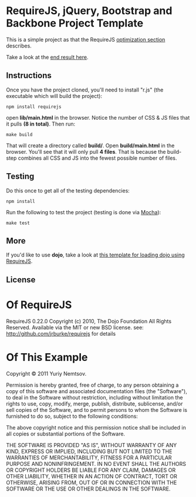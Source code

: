 RequireJS, jQuery, Bootstrap and Backbone Project Template
==========================================================

This is a simple project as that the RequireJS [optimization section](http://requirejs.org/docs/optimization.html) 
describes.

Take a look at the [end result here](http://nemtsov.github.com/requirejs-jquery-backbone-bootstrap-tpl/).


## Instructions

Once you have the project cloned, you'll need to install "r.js" (the
executable which will build the project):

    npm install requirejs
    

open **lib/main.html** in the browser. Notice the number of 
CSS & JS files that it pulls **(8 in total)**. Then run: 

    make build

That will create a directory called **build/**. Open **build/main.html** in the browser.
You'll see that it will only pull **4 files**. That is because the build-step combines 
all CSS and JS into the fewest possible number of files.

## Testing

Do this once to get all of the testing dependencies:

    npm install

Run the following to test the project (testing is done via [Mocha](http://visionmedia.github.com/mocha/)):

    make test


## More

If you'd like to use **dojo**, take a look at 
[this template for loading dojo using RequireJS](https://github.com/csnover/dojo-boilerplate).


## License

# Of RequireJS 

RequireJS 0.22.0 Copyright (c) 2010, The Dojo Foundation All Rights Reserved.
Available via the MIT or new BSD license.
see: http://github.com/jrburke/requirejs for details


# Of This Example

Copyright &copy; 2011 Yuriy Nemtsov.

Permission is hereby granted, free of charge, to any person obtaining a copy of this software 
and associated documentation files (the "Software"), to deal in the Software without restriction, 
including without limitation the rights to use, copy, modify, merge, publish, distribute, sublicense, 
and/or sell copies of the Software, and to permit persons to whom the Software is furnished to do so, 
subject to the following conditions:

The above copyright notice and this permission notice shall be included in all copies or substantial 
portions of the Software.

THE SOFTWARE IS PROVIDED "AS IS", WITHOUT WARRANTY OF ANY KIND, EXPRESS OR IMPLIED, INCLUDING BUT NOT 
LIMITED TO THE WARRANTIES OF MERCHANTABILITY, FITNESS FOR A PARTICULAR PURPOSE AND NONINFRINGEMENT. 
IN NO EVENT SHALL THE AUTHORS OR COPYRIGHT HOLDERS BE LIABLE FOR ANY CLAIM, DAMAGES OR OTHER LIABILITY,
WHETHER IN AN ACTION OF CONTRACT, TORT OR OTHERWISE, ARISING FROM, OUT OF OR IN CONNECTION WITH THE 
SOFTWARE OR THE USE OR OTHER DEALINGS IN THE SOFTWARE.

